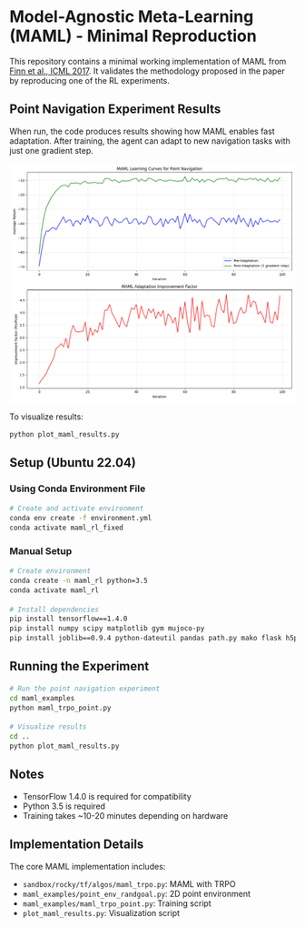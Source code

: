 # Model-Agnostic Meta-Learning (MAML) - Minimal Reproduction

This repository contains a minimal working implementation of MAML from [Finn et al., ICML 2017](https://arxiv.org/abs/1703.03400). It validates the methodology proposed in the paper by reproducing one of the RL experiments.


## Point Navigation Experiment Results

When run, the code produces results showing how MAML enables fast adaptation. After training, the agent can adapt to new navigation tasks with just one gradient step.

![MAML Point Navigation Results](maml_point_results.png)

To visualize results:
```bash
python plot_maml_results.py
```

## Setup (Ubuntu 22.04)

### Using Conda Environment File
```bash
# Create and activate environment
conda env create -f environment.yml
conda activate maml_rl_fixed
```

### Manual Setup
```bash
# Create environment
conda create -n maml_rl python=3.5
conda activate maml_rl

# Install dependencies
pip install tensorflow==1.4.0
pip install numpy scipy matplotlib gym mujoco-py
pip install joblib==0.9.4 python-dateutil pandas path.py mako flask h5py scikit-learn
```

## Running the Experiment
```bash
# Run the point navigation experiment
cd maml_examples
python maml_trpo_point.py

# Visualize results
cd ..
python plot_maml_results.py
```

## Notes
- TensorFlow 1.4.0 is required for compatibility
- Python 3.5 is required
- Training takes ~10-20 minutes depending on hardware

## Implementation Details

The core MAML implementation includes:
- `sandbox/rocky/tf/algos/maml_trpo.py`: MAML with TRPO
- `maml_examples/point_env_randgoal.py`: 2D point environment
- `maml_examples/maml_trpo_point.py`: Training script
- `plot_maml_results.py`: Visualization script
